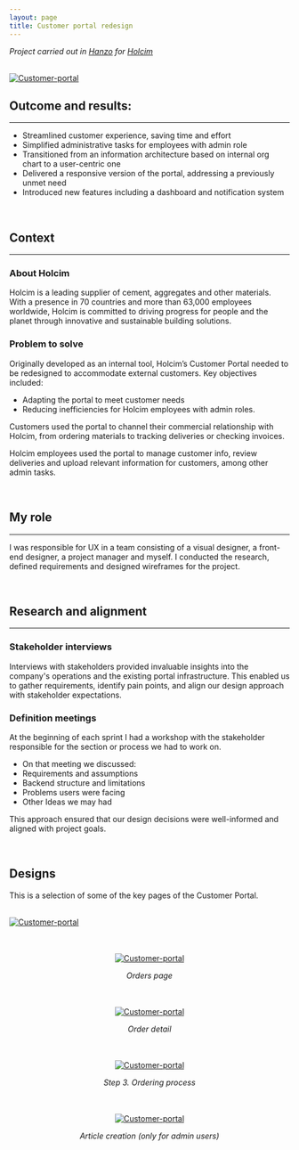 ```yaml
---
layout: page
title: Customer portal redesign
---
```



*Project carried out in [Hanzo](https://hanzo.es/) for [Holcim](https://www.holcim.com/)*<br>

<br>
<a href="{{ https://danielszt.github.io/ }}/assets/hcp1.png" target="_blank"><img src="{{ https://danielszt.github.io/ }}/assets/hcp1.png" alt="Customer-portal" class="inline"/></a>

<br>

## Outcome and results:
---
- Streamlined customer experience, saving time and effort
- Simplified administrative tasks for employees with admin role
- Transitioned from an information architecture based on internal org chart to a user-centric one
- Delivered a responsive version of the portal, addressing a previously unmet need
- Introduced new features including a dashboard and notification system

<br>

## Context
---
### About Holcim

Holcim is a leading supplier of cement, aggregates and other materials. With a presence in 70 countries and more than 63,000 employees worldwide, Holcim is committed to driving progress for people and the planet through innovative and sustainable building solutions.

### Problem to solve

Originally developed as an internal tool, Holcim’s Customer Portal needed to be redesigned to accommodate external customers. 
Key objectives included:
- Adapting the portal to meet customer needs
- Reducing inefficiencies for Holcim employees with admin roles.

Customers used the portal to channel their commercial relationship with Holcim, from ordering materials to tracking deliveries or checking invoices.

Holcim employees used the portal to manage customer info, review deliveries and upload relevant information for customers, among other admin tasks.

<br>

## My role
---
I was responsible for UX in a team consisting of a visual designer, a front-end designer, a project manager and myself. I conducted the research, defined requirements and designed wireframes for the project. 

<br>

## Research and alignment
---
### Stakeholder interviews

Interviews with stakeholders provided invaluable insights into the company's operations and the existing portal infrastructure. This enabled us to gather requirements, identify pain points, and align our design approach with stakeholder expectations.

### Definition meetings

At the beginning of each sprint I had a workshop with the stakeholder responsible for the section or process we had to work on.

- On that meeting we discussed:
- Requirements and assumptions
- Backend structure and limitations
- Problems users were facing 
- Other Ideas we may had

This approach ensured that our design decisions were well-informed and aligned with project goals.

<br>

## Designs
This is a selection of some of the key pages of the Customer Portal.


<br>
<a href="{{ https://danielszt.github.io/ }}/assets/hcp2.png" target="_blank"><img src="{{ https://danielszt.github.io/ }}/assets/hcp2.png" alt="Customer-portal" class="inline"/></a>
<p><em><center><Customer dashboard></em></p>

<br>
<br>
<a href="{{ https://danielszt.github.io/ }}/assets/hcp3.png" target="_blank"><img src="{{ https://danielszt.github.io/ }}/assets/hcp3.png" alt="Customer-portal" class="inline"/></a>
<p><em><center>Orders page</center></em></p>

<br>
<br>
<a href="{{ https://danielszt.github.io/ }}/assets/hcp4.png" target="_blank"><img src="{{ https://danielszt.github.io/ }}/assets/hcp4.png" alt="Customer-portal" class="inline"/></a>
<p><em><center>Order detail</center></em></p>

<br>
<br>
<a href="{{ https://danielszt.github.io/ }}/assets/hcp5.png" target="_blank"><img src="{{ https://danielszt.github.io/ }}/assets/hcp5.png" alt="Customer-portal" class="inline"/></a>
<p><em><center>Step 3. Ordering process</center></em></p>

<br>
<br>
<a href="{{ https://danielszt.github.io/ }}/assets/hcp6.png" target="_blank"><img src="{{ https://danielszt.github.io/ }}/assets/hcp6.png" alt="Customer-portal" class="inline"/></a>
<p><em><center>Article creation (only for admin users)</center></em></p>




